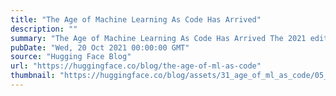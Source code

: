 ```yaml
---
title: "The Age of Machine Learning As Code Has Arrived"
description: ""
summary: "The Age of Machine Learning As Code Has Arrived The 2021 edition of the State of AI Report came out ..."
pubDate: "Wed, 20 Oct 2021 00:00:00 GMT"
source: "Hugging Face Blog"
url: "https://huggingface.co/blog/the-age-of-ml-as-code"
thumbnail: "https://huggingface.co/blog/assets/31_age_of_ml_as_code/05_vision_transformer.png"
---
```


